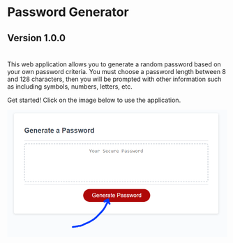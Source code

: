 # Password Generator
## Version 1.0.0
#

This web application allows you to generate a random password based on your own password criteria. You must choose a password length between 8 and 128 characters, then you will be prompted with other information such as including symbols, numbers, letters, etc.

Get started! Click on the image below to use the application.

<a href="https://william-horn.github.io/user-password-generator/"><img src="./assets/imgs/generate-password.png">

